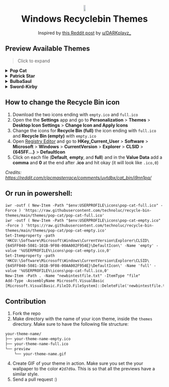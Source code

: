 <h1 align="center">
<img src="assets/default-bin-icon.png" width="10%" height="10%"><br>
  Windows Recyclebin Themes 
</h1>
<p align="center">
<span>Inspired by <a href="https://reddit.com/r/pcmasterrace/comments/uvtdbx/cat_bin/">this Reddit post</a> by <a href="https://reddit.com/user/DARKplayz_">u/DARKplayz_</a></span>
</p>

## Preview Available Themes

> Click to expand

<details>
<summary><b>Pop Cat</b></summary>
<img src="themes/pop-cat/preview/pop-cat.gif">
<br>
<b><a href="https://github.com/technoluc/recycle-bin-themes/tree/main/themes/pop-cat">[View Icons]</a></b>
</details>

<details>
<summary><b>Patrick Star</b></summary>
<img src="themes/patrick-star/preview/patrick-star.gif">
<br>
<b><a href="https://github.com/technoluc/recycle-bin-themes/tree/main/themes/patrick-star">[View Icons]</a></b>
</details>

<details>
<summary><b>BulbaSaul</b></summary>
<img src="themes/bulbasaul/preview/bulbasaul.gif">
<br>
<b><a href="https://github.com/technoluc/recycle-bin-themes/tree/main/themes/bulbasaul">[View Icons]</a></b>
</details>

<details>
<summary><b>Sword-Kirby</b></summary>
<img src="themes/sword-kirby/preview/sword-kirby.gif">
<br>
<b><a href="https://github.com/technoluc/recycle-bin-themes/tree/main/themes/sword-kirby">[View Icons]</a></b>
</details>


## How to change the Recycle Bin icon
1. Download the two icons ending with `empty.ico` and `full.ico`
2. Open the the **Settings** app and go to **Personalization** > **Themes** > **Desktop Icon Settings** > **Change Icon and Apply Icons**
3. Change the icons for **Recycle Bin (full)** the icon ending with `full.ico` and **Recycle Bin (empty)** with `empty.ico`
3. Open [Registry Editor](https://support.microsoft.com/en-us/windows/how-to-open-registry-editor-in-windows-10-deab38e6-91d6-e0aa-4b7c-8878d9e07b11) and go to **HKey_Current_User** > **Software** > **Microsoft** > **Windows** > **CurrentVersion** > **Explorer** > **CLSID** > **{645FF...}** > **DefaultIcon**
4. Click on each file (**Default**, **empty**, and **full**) and in the **Value Data** add a **comma** and **0** at the end after **.ico** and hit okay (it will look like `.ico,0`)

*Credits: https://reddit.com/r/pcmasterrace/comments/uvtdbx/cat_bin/i9nn1pq/*

## Or run in powershell:
```
iwr -outf ( New-Item -Path "$env:USERPROFILE\icons\pop-cat-full.ico" -Force ) 'https://raw.githubusercontent.com/technoluc/recycle-bin-themes/main/themes/pop-cat/pop-cat-full.ico'
iwr -outf ( New-Item -Path "$env:USERPROFILE\icons\pop-cat-empty.ico" -Force ) 'https://raw.githubusercontent.com/technoluc/recycle-bin-themes/main/themes/pop-cat/pop-cat-empty.ico'
Set-Itemproperty -path 'HKCU:\Software\Microsoft\Windows\CurrentVersion\Explorer\CLSID\{645FF040-5081-101B-9F08-00AA002F954E}\DefaultIcon\' -Name 'empty' -value '%USERPROFILE%\icons\pop-cat-empty.ico,0'
Set-Itemproperty -path 'HKCU:\Software\Microsoft\Windows\CurrentVersion\Explorer\CLSID\{645FF040-5081-101B-9F08-00AA002F954E}\DefaultIcon\' -Name 'full' -value '%USERPROFILE%\icons\pop-cat-full.ico,0'
New-Item -Path . -Name "newbintestfile.txt" -ItemType "file"
Add-Type -AssemblyName Microsoft.VisualBasic
[Microsoft.VisualBasic.FileIO.FileSystem]::DeleteFile('newbintestfile.txt','OnlyErrorDialogs','SendToRecycleBin')

```


## Contribution
1. Fork the repo
2. Make directory with the name of your icon theme, inside the `themes` directory. Make sure to have the following file structure:
```
your-theme-name/
├── your-theme-name-empty.ico
├── your-theme-name-full.ico
└── preview
    └── your-theme-name.gif  
```
4. Create GIF of your theme in action. Make sure you set the your wallpaper to the color `#2d7d9a`. This is so that all the previews have a similar style.
3. Send a pull request :)

